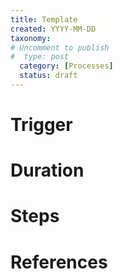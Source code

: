 ```yaml
---
title: Template
created: YYYY-MM-DD
taxonomy:
# Uncomment to publish
#  type: post
  category: [Processes]
  status: draft
---
```


# Trigger

# Duration

# Steps

# References

